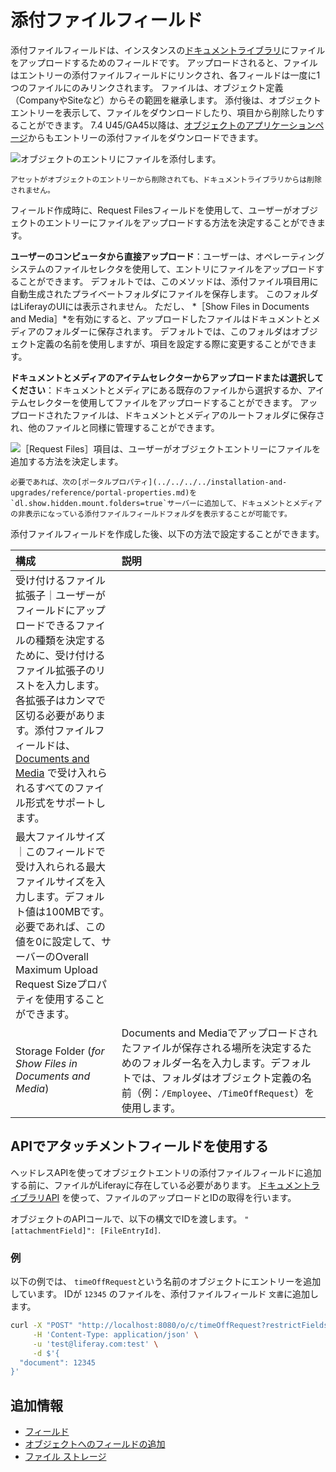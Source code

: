 # 添付ファイルフィールド

添付ファイルフィールドは、インスタンスの[ドキュメントライブラリ](../../../../system-administration/file-storage.md)にファイルをアップロードするためのフィールドです。 アップロードされると、ファイルはエントリーの添付ファイルフィールドにリンクされ、各フィールドは一度に1つのファイルにのみリンクされます。 ファイルは、オブジェクト定義（CompanyやSiteなど）からその範囲を継承します。 添付後は、オブジェクトエントリーを表示して、ファイルをダウンロードしたり、項目から削除したりすることができます。 7.4 U45/GA45以降は、[オブジェクトのアプリケーションページ](../views/designing-object-views.md)からもエントリーの添付ファイルをダウンロードできます。

![オブジェクトのエントリにファイルを添付します。](./attachment-fields/images/01.png)

```{important}
アセットがオブジェクトのエントリーから削除されても、ドキュメントライブラリからは削除されません。
```

フィールド作成時に、Request Filesフィールドを使用して、ユーザーがオブジェクトのエントリーにファイルをアップロードする方法を決定することができます。

**ユーザーのコンピュータから直接アップロード**：ユーザーは、オペレーティングシステムのファイルセレクタを使用して、エントリにファイルをアップロードすることができます。 デフォルトでは、このメソッドは、添付ファイル項目用に自動生成されたプライベートフォルダにファイルを保存します。 このフォルダはLiferayのUIには表示されません。 ただし、 *［Show Files in Documents and Media］*を有効にすると、アップロードしたファイルはドキュメントとメディアのフォルダーに保存されます。 デフォルトでは、このフォルダはオブジェクト定義の名前を使用しますが、項目を設定する際に変更することができます。

**ドキュメントとメディアのアイテムセレクターからアップロードまたは選択してください**：ドキュメントとメディアにある既存のファイルから選択するか、アイテムセレクターを使用してファイルをアップロードすることができます。 アップロードされたファイルは、ドキュメントとメディアのルートフォルダに保存され、他のファイルと同様に管理することができます。

![［Request Files］項目は、ユーザーがオブジェクトエントリーにファイルを追加する方法を決定します。](./attachment-fields/images/02.png)

```{note}
必要であれば、次の[ポータルプロパティ](../../../../installation-and-upgrades/reference/portal-properties.md)を`dl.show.hidden.mount.folders=true`サーバーに追加して、ドキュメントとメディアの非表示になっている添付ファイルフィールドフォルダを表示することが可能です。 
```

添付ファイルフィールドを作成した後、以下の方法で設定することができます。

| 構成 | 説明
| :--- | :--- |
| 受け付けるファイル拡張子｜ユーザーがフィールドにアップロードできるファイルの種類を決定するために、受け付けるファイル拡張子のリストを入力します。各拡張子はカンマで区切る必要があります。添付ファイルフィールドは、[Documents and Media](../../../content-authoring-and-management/documents-and-media.md) で受け入れられるすべてのファイル形式をサポートします。|
| 最大ファイルサイズ｜このフィールドで受け入れられる最大ファイルサイズを入力します。デフォルト値は100MBです。必要であれば、この値を0に設定して、サーバーのOverall Maximum Upload Request Sizeプロパティを使用することができます。|
| Storage Folder (*for Show Files in Documents and Media*) | Documents and Mediaでアップロードされたファイルが保存される場所を決定するためのフォルダー名を入力します。デフォルトでは、フォルダはオブジェクト定義の名前（例：`/Employee`、`/TimeOffRequest`）を使用します。|

## APIでアタッチメントフィールドを使用する

ヘッドレスAPIを使ってオブジェクトエントリの添付ファイルフィールドに追加する前に、ファイルがLiferayに存在している必要があります。 [ドキュメントライブラリAPI](../../../../content-authoring-and-management/documents-and-media/developer-guide/document-api-basics.md) を使って、ファイルのアップロードとIDの取得を行います。

オブジェクトのAPIコールで、以下の構文でIDを渡します。 `"[attachmentField]": [FileEntryId]`.

### 例

以下の例では、 `timeOffRequest`という名前のオブジェクトにエントリーを追加しています。 IDが `12345` のファイルを、添付ファイルフィールド `文書`に追加します。

```bash
curl -X "POST" "http://localhost:8080/o/c/timeOffRequest?restrictFields=actions" \
     -H 'Content-Type: application/json' \
     -u 'test@liferay.com:test' \
     -d $'{
  "document": 12345
}'
```

## 追加情報

* [フィールド](../fields.md)
* [オブジェクトへのフィールドの追加](./adding-fields-to-objects.md)
* [ファイル ストレージ](../../../../system-administration/file-storage.md)
